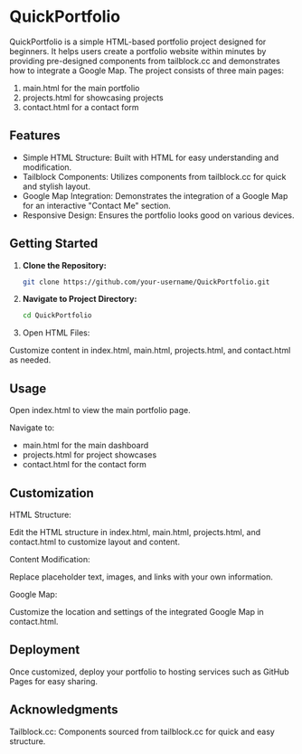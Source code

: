 # QuickPortfolio

QuickPortfolio is a simple HTML-based portfolio project designed for beginners. It helps users create a portfolio website within minutes by providing pre-designed components from tailblock.cc and demonstrates how to integrate a Google Map. The project consists of three main pages:

1. main.html for the main portfolio
2. projects.html for showcasing projects
3. contact.html for a contact form

## Features

- Simple HTML Structure: Built with HTML for easy understanding and modification.
- Tailblock Components: Utilizes components from tailblock.cc for quick and stylish layout.
- Google Map Integration: Demonstrates the integration of a Google Map for an interactive "Contact Me" section.
- Responsive Design: Ensures the portfolio looks good on various devices.

## Getting Started

1. **Clone the Repository:**
   ```bash
   git clone https://github.com/your-username/QuickPortfolio.git 
   ```

2. **Navigate to Project Directory:**
   ```bash
   cd QuickPortfolio
   ```


3. Open HTML Files:

Customize content in index.html, main.html, projects.html, and contact.html as needed.

## Usage

Open index.html to view the main portfolio page.

Navigate to:

- main.html for the main dashboard
- projects.html for project showcases
- contact.html for the contact form

## Customization

HTML Structure:

Edit the HTML structure in index.html, main.html, projects.html, and contact.html to customize layout and content.

Content Modification:

Replace placeholder text, images, and links with your own information.

Google Map:

Customize the location and settings of the integrated Google Map in contact.html.

## Deployment

Once customized, deploy your portfolio to hosting services such as GitHub Pages for easy sharing.

## Acknowledgments

Tailblock.cc: Components sourced from tailblock.cc for quick and easy structure.

